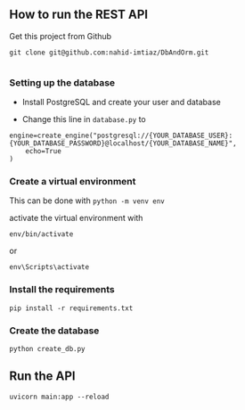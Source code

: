 ## How to run the REST API
Get this project from Github
``` 
git clone git@github.com:nahid-imtiaz/DbAndOrm.git
 
```



### Setting up the database

* Install PostgreSQL and create your user and database

* Change this line in ` database.py ` to 

``` 
engine=create_engine("postgresql://{YOUR_DATABASE_USER}:{YOUR_DATABASE_PASSWORD}@localhost/{YOUR_DATABASE_NAME}",
    echo=True
)
```

### Create a virtual environment
This can be done with 
``` python -m venv env ```

activate the virtual environment with 

``` 
env/bin/activate
```

or 

```
env\Scripts\activate
```



### Install the requirements 

``` 
pip install -r requirements.txt
```

### Create the database
``` python create_db.py ```

## Run the API
``` uvicorn main:app --reload ```